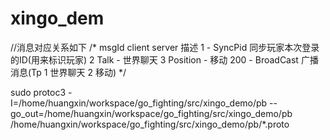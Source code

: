 # xingo_dem
//消息对应关系如下
/*
msgId            client                 server               描述
1                  -                    SyncPid              同步玩家本次登录的ID(用来标识玩家)
2                  Talk                   -                  世界聊天
3                  Position                   -              移动
200                -                    BroadCast            广播消息(Tp 1 世界聊天 2 移动)
*/

sudo protoc3 -I=/home/huangxin/workspace/go_fighting/src/xingo_demo/pb --go_out=/home/huangxin/workspace/go_fighting/src/xingo_demo/pb /home/huangxin/workspace/go_fighting/src/xingo_demo/pb/*.proto
